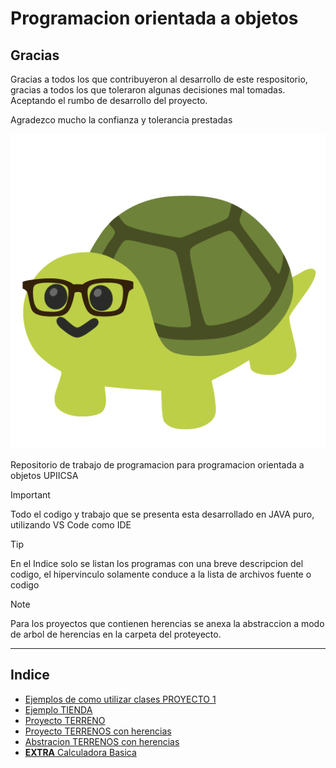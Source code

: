 # Programacion orientada a objetos

## Gracias
Gracias a todos los que contribuyeron al desarrollo de este respositorio, gracias a todos los que toleraron algunas decisiones mal tomadas. Aceptando el rumbo de desarrollo del proyecto.

Agradezco mucho la confianza y tolerancia prestadas

![Adios](image-1.png)


Repositorio de trabajo de programacion para programacion orientada a objetos UPIICSA

>[!IMPORTANT]
>Todo el codigo y trabajo que se presenta esta desarrollado en JAVA puro, utilizando VS Code como IDE

> [!TIP]
> En el Indice solo se listan los programas con una breve descripcion del codigo, el hipervinculo solamente conduce a la lista de archivos fuente o codigo

> [!NOTE]
> Para los proyectos que contienen herencias se anexa la abstraccion a modo de arbol de herencias en la carpeta del proteyecto.
___
## Indice
- [Ejemplos de como utilizar clases PROYECTO 1](Proyecto1/src)
- [Ejemplo TIENDA](Proyecto_TIENDA/Proyecto_TIENDA/src)
- [Proyecto TERRENO](Proyecto_TERRENOS/Terrenos/src)
- [Proyecto TERRENOS con herencias](Terrenos_herencias/Terrenos/src)
- [Abstracion TERRENOS con herencias](Terrenos_herencias)
- [**EXTRA** Calculadora Basica](/EXTRAS/Calculadora%20SINGLE/Calculadora/src/Calculator.java)
